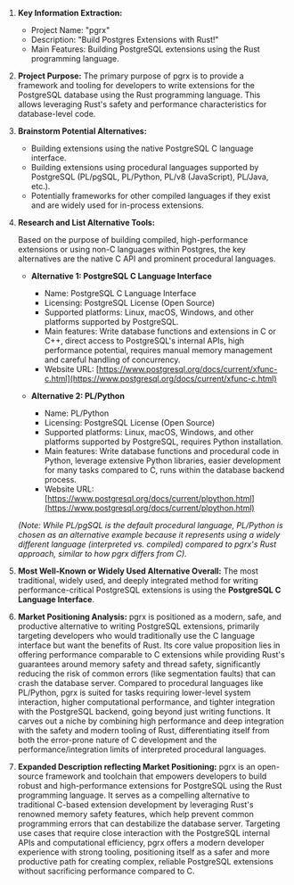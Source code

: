 1.  **Key Information Extraction:**
    *   Project Name: "pgrx"
    *   Description: "Build Postgres Extensions with Rust!"
    *   Main Features: Building PostgreSQL extensions using the Rust programming language.

2.  **Project Purpose:**
    The primary purpose of pgrx is to provide a framework and tooling for developers to write extensions for the PostgreSQL database using the Rust programming language. This allows leveraging Rust's safety and performance characteristics for database-level code.

3.  **Brainstorm Potential Alternatives:**
    *   Building extensions using the native PostgreSQL C language interface.
    *   Building extensions using procedural languages supported by PostgreSQL (PL/pgSQL, PL/Python, PL/v8 (JavaScript), PL/Java, etc.).
    *   Potentially frameworks for other compiled languages if they exist and are widely used for in-process extensions.

4.  **Research and List Alternative Tools:**

    Based on the purpose of building compiled, high-performance extensions or using non-C languages within Postgres, the key alternatives are the native C API and prominent procedural languages.

    *   **Alternative 1: PostgreSQL C Language Interface**
        -   Name: PostgreSQL C Language Interface
        -   Licensing: PostgreSQL License (Open Source)
        -   Supported platforms: Linux, macOS, Windows, and other platforms supported by PostgreSQL.
        -   Main features: Write database functions and extensions in C or C++, direct access to PostgreSQL's internal APIs, high performance potential, requires manual memory management and careful handling of concurrency.
        -   Website URL: [https://www.postgresql.org/docs/current/xfunc-c.html](https://www.postgresql.org/docs/current/xfunc-c.html)

    *   **Alternative 2: PL/Python**
        -   Name: PL/Python
        -   Licensing: PostgreSQL License (Open Source)
        -   Supported platforms: Linux, macOS, Windows, and other platforms supported by PostgreSQL, requires Python installation.
        -   Main features: Write database functions and procedural code in Python, leverage extensive Python libraries, easier development for many tasks compared to C, runs within the database backend process.
        -   Website URL: [https://www.postgresql.org/docs/current/plpython.html](https://www.postgresql.org/docs/current/plpython.html)

    *(Note: While PL/pgSQL is the default procedural language, PL/Python is chosen as an alternative example because it represents using a widely different language (interpreted vs. compiled) compared to pgrx's Rust approach, similar to how pgrx differs from C).*

5.  **Most Well-Known or Widely Used Alternative Overall:**
    The most traditional, widely used, and deeply integrated method for writing performance-critical PostgreSQL extensions is using the **PostgreSQL C Language Interface**.

6.  **Market Positioning Analysis:**
    pgrx is positioned as a modern, safe, and productive alternative to writing PostgreSQL extensions, primarily targeting developers who would traditionally use the C language interface but want the benefits of Rust. Its core value proposition lies in offering performance comparable to C extensions while providing Rust's guarantees around memory safety and thread safety, significantly reducing the risk of common errors (like segmentation faults) that can crash the database server. Compared to procedural languages like PL/Python, pgrx is suited for tasks requiring lower-level system interaction, higher computational performance, and tighter integration with the PostgreSQL backend, going beyond just writing functions. It carves out a niche by combining high performance and deep integration with the safety and modern tooling of Rust, differentiating itself from both the error-prone nature of C development and the performance/integration limits of interpreted procedural languages.

7.  **Expanded Description reflecting Market Positioning:**
    pgrx is an open-source framework and toolchain that empowers developers to build robust and high-performance extensions for PostgreSQL using the Rust programming language. It serves as a compelling alternative to traditional C-based extension development by leveraging Rust's renowned memory safety features, which help prevent common programming errors that can destabilize the database server. Targeting use cases that require close interaction with the PostgreSQL internal APIs and computational efficiency, pgrx offers a modern developer experience with strong tooling, positioning itself as a safer and more productive path for creating complex, reliable PostgreSQL extensions without sacrificing performance compared to C.